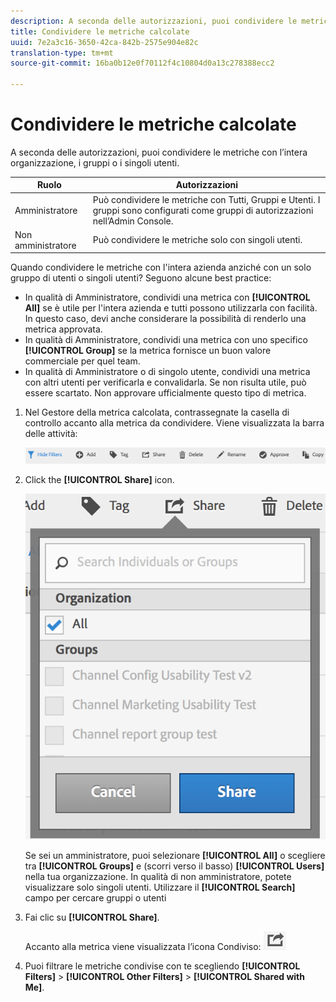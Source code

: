 ```yaml
---
description: A seconda delle autorizzazioni, puoi condividere le metriche con l’intera organizzazione, i gruppi o i singoli utenti.
title: Condividere le metriche calcolate
uuid: 7e2a3c16-3650-42ca-842b-2575e904e82c
translation-type: tm+mt
source-git-commit: 16ba0b12e0f70112f4c10804d0a13c278388ecc2

---
```



# Condividere le metriche calcolate

A seconda delle autorizzazioni, puoi condividere le metriche con l’intera organizzazione, i gruppi o i singoli utenti.

| Ruolo | Autorizzazioni |
|---|---|
|  Amministratore | Può condividere le metriche con Tutti, Gruppi e Utenti. I gruppi sono configurati come gruppi di autorizzazioni nell’Admin Console. |
| Non amministratore | Può condividere le metriche solo con singoli utenti. |

Quando condividere le metriche con l'intera azienda anziché con un solo gruppo di utenti o singoli utenti? Seguono alcune best practice:

* In qualità di Amministratore, condividi una metrica con **[!UICONTROL All]** se è utile per l'intera azienda e tutti possono utilizzarla con facilità. In questo caso, devi anche considerare la possibilità di renderlo una metrica approvata.
* In qualità di Amministratore, condividi una metrica con uno specifico **[!UICONTROL Group]** se la metrica fornisce un buon valore commerciale per quel team.
* In qualità di Amministratore o di singolo utente, condividi una metrica con altri utenti per verificarla e convalidarla. Se non risulta utile, può essere scartato. Non approvare ufficialmente questo tipo di metrica.

1. Nel Gestore della metrica calcolata, contrassegnate la casella di controllo accanto alla metrica da condividere. Viene visualizzata la barra delle attività:

   ![](assets/cm_task_bar.png)

1. Click the **[!UICONTROL Share]** icon.

   ![](assets/cm_share.png)

   Se sei un amministratore, puoi selezionare **[!UICONTROL All]** o scegliere tra **[!UICONTROL Groups]** e (scorri verso il basso) **[!UICONTROL Users]** nella tua organizzazione. In qualità di non amministratore, potete visualizzare solo singoli utenti. Utilizzare il **[!UICONTROL Search]** campo per cercare gruppi o utenti

1. Fai clic su **[!UICONTROL Share]**.

   Accanto alla metrica viene visualizzata l’icona Condiviso:  ![](assets/share_icon.png)

1. Puoi filtrare le metriche condivise con te scegliendo **[!UICONTROL Filters]** &gt; **[!UICONTROL Other Filters]** &gt; **[!UICONTROL Shared with Me]**.

